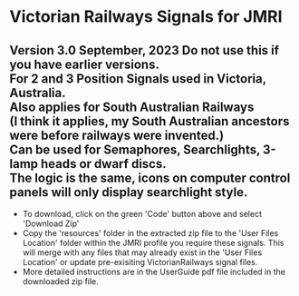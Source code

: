# Victorian Railways Signals for JMRI
Version 3.0  September, 2023  Do not use this if you have earlier versions.  
**For 2 and 3 Position Signals used in Victoria, Australia.**  
__Also applies for South Australian Railways__  
(I think it applies, my South Australian ancestors were before railways were invented.)  
**Can be used for Semaphores, Searchlights, 3-lamp heads or dwarf discs.**  
The logic is the same, icons on computer control panels will only display searchlight style.  
---

* To download, click on the green 'Code' button above and select 'Download Zip'
* Copy the 'resources' folder in the extracted zip file to the 'User Files Location' folder within the JMRI profile you require these signals. This will merge with any files that may already exist in the 'User Files Location' or update pre-exisiting VictorianRailways signal files. 
* More detailed instructions are in the UserGuide pdf file included in the downloaded zip file.

